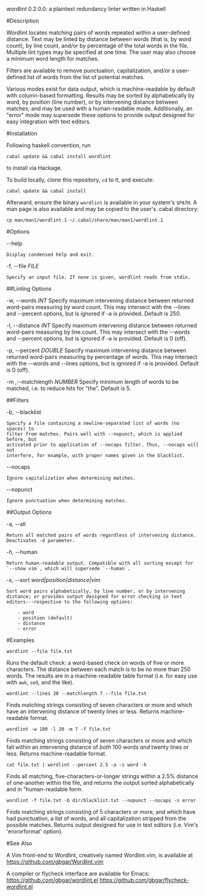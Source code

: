 wordlint 0.2.0.0: a plaintext redundancy linter written in Haskell

#Description


Wordlint locates matching pairs of words repeated within a user-defined
distance.  Text may be linted by distance between words (that is, by word
count), by line count, and/or by percentage of the total words in the file.
Multiple lint types may be specified at one time. The user may also choose
a minimum word length for matches.

Filters are available to remove punctuation, capitalization, and/or a
user-defined list of words from the list of potential matches.

Various modes exist for data output, which is machine-readable by default with
column-based formatting. Results may be sorted by alphabetically by word, by
position (line number), or by intervening distance between matches; and may be
used with a human-readable mode.  Additionally, an "error" mode may supersede
these options to provide output designed for easy integration with text
editors.

#Installation


Following haskell convention, run 

`cabal update && cabal install wordlint`

to install via Hackage.

To build locally, clone this repository, `cd` to it, and execute:

`cabal update && cabal install`

Afterward, ensure the binary `wordlint` is available in your system's
`$PATH`. A man page is also available and may be copied to the user's .cabal
directory: 

`cp man/man1/wordlint.1 ~/.cabal/share/man/man1/wordlint.1`


#Options

\-\-help

    Display condensed help and exit.

\-f, \-\-file *FILE*

    Specify an input file. If none is given, wordlint reads from stdin.

##Linting Options

\-w, \-\-words *INT*
    Specify maximum intervening distance between returned word-pairs
	measuring by word count. This may intersect with the --lines and
	--percent options, but is ignored if -a is provided. Default is 250.

\-l, \-\-distance *INT*
    Specify maximum intervening distance between returned word-pairs
	measuring by line count. This may intersect with the --words and
	--percent options, but is ignored if -a is provided. Default is 0 (off).

\-p, \-\-percent *DOUBLE*
    Specify maximum intervening distance between returned word-pairs
	measuring by percentage of words. This may intersect with the --words and
	--lines options, but is ignored if -a is provided. Default is 0 (off).

\-m ,\-\-matchlength *NUMBER*
    Specify minimum length of words to be matched, i.e. to reduce hits for "the".
	Default is 5.

##Filters

\-b, \-\-blacklist

    Specify a file containing a newline-separated list of words (no spaces) to
    filter from matches. Pairs well with --nopunct, which is applied before, but 
    activated prior to application of --nocaps filter. Thus, --nocaps will not
    interfere, for example, with proper names given in the blacklist.

\-\-nocaps

    Ignore capitalization when determining matches.

\-\-nopunct

    Ignore punctuation when determining matches.

##Output Options

\-a, \-\-all

    Return all matched pairs of words regardless of intervening distance. Deactivates -d parameter.

\-h, \-\-human

    Return human-readable output. Compatible with all sorting except for 
    `--show vim`, which will supersede `--human`.

\-s, \-\-sort *word|position|distance|vim*

    Sort word pairs alphabetically, by line number, or by intervening
    distance; or provides output designed for error checking in text
    editors---respective to the following options:

        - word
        - position (default)
        - distance
        - error

#Examples

  `wordlint --file file.txt`

Runs the default check: a word-based check on words of five or more characters.
The distance between each match is to be no more than 250
words. The results are in a machine-readable table format (i.e. for easy
use with `awk`, `sed`, and the like).

  `wordlint --lines 20 --matchlength 7 --file file.txt`

Finds matching strings consisting of seven characters or more and which
have an intervening distance of twenty lines or less. Returns
machine-readable format.

  `wordlint -w 100 -l 20 -m 7 -f file.txt`

Finds matching strings consisting of seven characters or more and which fall
within an intervening distance of *both* 100 words *and* twenty lines
or less. Returns machine-readable format.

  `cat file.txt | wordlint --percent 2.5 -a -s word -h`

Finds all matching, five-characters-or-longer strings within a 2.5%
distance of one-another within the file, and returns the output sorted
alphabetically and in "human-readable form.

  `wordlint -f file.txt -b dir/blacklist.txt --nopunct --nocaps -s error`

Finds matching strings consisting of 5 characters or more, and which
have had punctuation, a list of words, and all capitalization stripped
from the possible matches. Returns output designed for use in text
editors (i.e. Vim's 'erororformat' option).

#See Also

A Vim front-end to Wordlint, creatively named Wordlint.vim, is available
at https://github.com/gbgar/Wordlint.vim

A compiler or flycheck interface are available for Emacs:
https://github.com/gbgar/wordlint.el
https://github.com/gbgar/flycheck-wordlint.el
